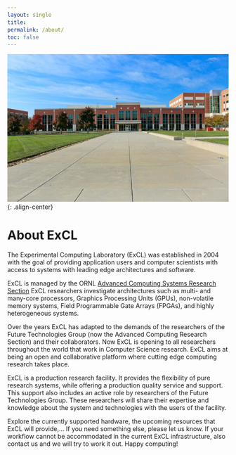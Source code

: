 ```yaml
---
layout: single
title:
permalink: /about/
toc: false
---
```


![image](/assets/images/5100.jpg){: .align-center}

# About ExCL

The Experimental Computing Laboratory (ExCL) was established in 2004 with the goal of providing application users and computer scientists with access to systems with leading edge architectures and software.

ExCL is managed by the ORNL [Advanced Computing Systems Research Section](https://www.ornl.gov/section/advanced-computing-systems-research) ExCL researchers investigate architectures such as multi- and many-core processors, Graphics Processing Units (GPUs), non-volatile memory systems, Field Programmable Gate Arrays (FPGAs), and highly heterogeneous systems.

Over the years ExCL has adapted to the demands of the researchers of the Future Technologies Group (now the Advanced Computing Research Section) and their collaborators. Now ExCL is opening to all researchers throughout the world that work in Computer Science research. ExCL aims at being an open and collaborative platform where cutting edge computing research takes place.

ExCL is a production research facility. It provides the flexibility of pure research systems, while offering a production quality service and support. This support also includes an active role by researchers of the Future Technologies Group. These researchers will share their expertise and knowledge about the system and technologies with the users of the facility.

Explore the currently supported hardware, the upcoming resources that ExCL will provide,… If you need something else, please let us know. If your workflow cannot be accommodated in the current ExCL infrastructure, also contact us and we will try to work it out. Happy computing!
